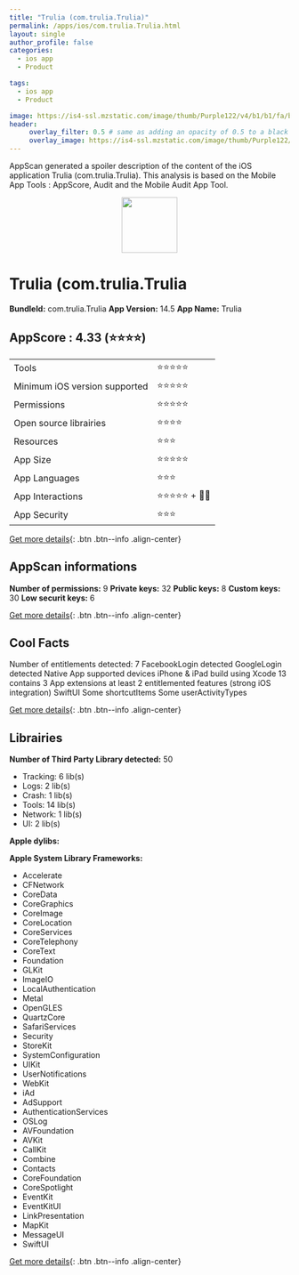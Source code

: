 ```yaml
---
title: "Trulia (com.trulia.Trulia)"
permalink: /apps/ios/com.trulia.Trulia.html
layout: single
author_profile: false
categories: 
  - ios app 
  - Product 

tags: 
  - ios app 
  - Product 

image: https://is4-ssl.mzstatic.com/image/thumb/Purple122/v4/b1/b1/fa/b1b1faa5-d6bd-14d9-8015-a1fd44e97c28/app-icon-1x_U007emarketing-0-7-0-85-220.png/512x512bb.jpg
header: 
     overlay_filter: 0.5 # same as adding an opacity of 0.5 to a black background
     overlay_image: https://is4-ssl.mzstatic.com/image/thumb/Purple122/v4/b1/b1/fa/b1b1faa5-d6bd-14d9-8015-a1fd44e97c28/app-icon-1x_U007emarketing-0-7-0-85-220.png/512x512bb.jpg
---
```

AppScan generated a spoiler description of the content of the iOS application Trulia (com.trulia.Trulia). This analysis is based on the Mobile App Tools : AppScore, Audit and the Mobile Audit App Tool.

  
  
<div style="text-align: center;"><img src="https://is4-ssl.mzstatic.com/image/thumb/Purple122/v4/b1/b1/fa/b1b1faa5-d6bd-14d9-8015-a1fd44e97c28/app-icon-1x_U007emarketing-0-7-0-85-220.png/512x512bb.jpg" width="100" height="100"></div>  
  
# Trulia (com.trulia.Trulia

**BundleId:** com.trulia.Trulia
**App Version:** 14.5
**App Name:** Trulia


## AppScore : 4.33 (⭐️⭐️⭐️⭐️) 

<table>
<tr><td> Tools </td><td> ⭐️⭐️⭐️⭐️⭐️ </td></tr>
<tr><td> Minimum iOS version supported </td><td> ⭐️⭐️⭐️⭐️⭐️ </td></tr>
<tr><td> Permissions </td><td> ⭐️⭐️⭐️⭐️⭐️ </td></tr>
<tr><td> Open source librairies </td><td> ⭐️⭐️⭐️⭐️ </td></tr>
<tr><td> Resources </td><td> ⭐️⭐️⭐️ </td></tr>
<tr><td> App Size </td><td> ⭐️⭐️⭐️⭐️⭐️ </td></tr>
<tr><td> App Languages </td><td> ⭐️⭐️⭐️ </td></tr>
<tr><td> App Interactions </td><td> ⭐️⭐️⭐️⭐️⭐️ + 🌟🌟 </td></tr>
<tr><td> App Security </td><td> ⭐️⭐️⭐️ </td></tr>
</table>

[Get more details](/pricing.html){: .btn .btn--info .align-center}  
  
## AppScan informations 

**Number of permissions:** 9
**Private keys:** 32
**Public keys:** 8
**Custom keys:** 30
**Low securit keys:** 6
  
[Get more details](/pricing.html){: .btn .btn--info .align-center}

## Cool Facts

Number of entitlements detected: 7
FacebookLogin detected
GoogleLogin detected
Native App
supported devices iPhone & iPad
build using Xcode 13
contains 3 App extensions
at least 2 entitlemented features (strong iOS integration)
SwiftUI
Some shortcutItems 
Some userActivityTypes
  
[Get more details](/pricing.html){: .btn .btn--info .align-center}

## Librairies 
**Number of Third Party Library detected:** 50
- Tracking: 6 lib(s)
- Logs: 2 lib(s)
- Crash: 1 lib(s)
- Tools: 14 lib(s)
- Network: 1 lib(s)
- UI: 2 lib(s)

**Apple dylibs:**


**Apple System Library Frameworks:**
- Accelerate
- CFNetwork
- CoreData
- CoreGraphics
- CoreImage
- CoreLocation
- CoreServices
- CoreTelephony
- CoreText
- Foundation
- GLKit
- ImageIO
- LocalAuthentication
- Metal
- OpenGLES
- QuartzCore
- SafariServices
- Security
- StoreKit
- SystemConfiguration
- UIKit
- UserNotifications
- WebKit
- iAd
- AdSupport
- AuthenticationServices
- OSLog
- AVFoundation
- AVKit
- CallKit
- Combine
- Contacts
- CoreFoundation
- CoreSpotlight
- EventKit
- EventKitUI
- LinkPresentation
- MapKit
- MessageUI
- SwiftUI


  
[Get more details](/pricing.html){: .btn .btn--info .align-center}

